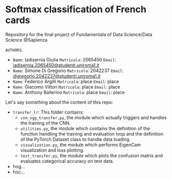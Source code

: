 # Softmax classification of French cards
Repository for the final project of Fundamentals of Data Science/Data Science @Sapienza

`AUTHORS`:

- `Name`: Iadisernia Giulia `Matricola`: 2065450 `Email`: iadisernia.2065450@studenti.uniroma1.it <br>
- `Name`: Simone Di Gregorio `Matricola`: 2042237 `Email`: digregorio.2042237@studenti.uniroma1.it<br>
- `Name`: Federico Argilli `Matricola`: place `Email`: place <br>
- `Name`: Giacomo Vittori `Matricola`: place `Email`: place <br>
- `Name`: Anthony Ballerino `Matricola`: place `Email`: place <br>

Let's say something about the content of this repo: 
- `transfer_lr`: This folder contains:
    - `cnn_vgg_transfer.py`, the module which actually triggers and handles the training of the CNN.
    - `utilities.py`, the module which contains the definition of the function handling the training and evaluation loop and the definition of the PyTorch Dataset class to handle data loading. 
    - `visualization.py`, the module which performs EigenCam visualization and loss plotting. 
    - `test_transfer.py`, the module which plots the confusion matrix and evaluates categorical accuracy on test data. 
- hog...
- hoc...

